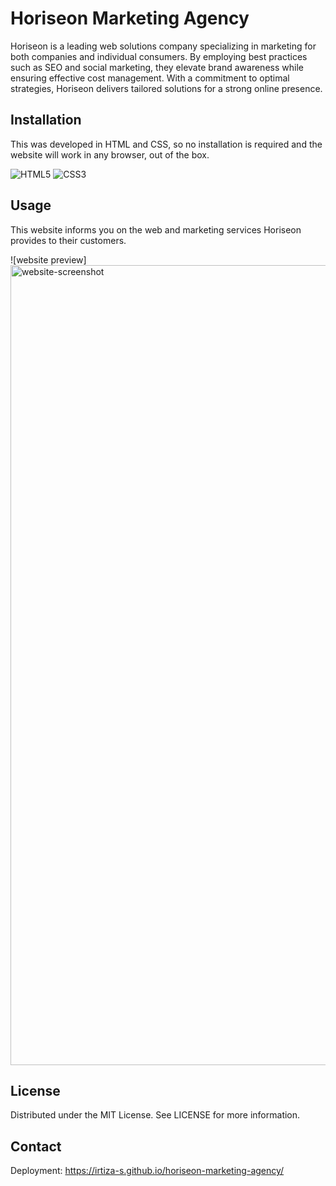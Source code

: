 # Horiseon Marketing Agency

Horiseon is a leading web solutions company specializing in marketing for both companies and individual consumers. By employing best practices such as SEO and social marketing, they elevate brand awareness while ensuring effective cost management. With a commitment to optimal strategies, Horiseon delivers tailored solutions for a strong online presence.

## Installation 
This was developed in HTML and CSS, so no installation is required and the website will work in any browser, out of the box. 

![HTML5](https://img.shields.io/badge/html5-%23E34F26.svg?style=for-the-badge&logo=html5&logoColor=white) ![CSS3](https://img.shields.io/badge/css3-%231572B6.svg?style=for-the-badge&logo=css3&logoColor=white)


## Usage
This website informs you on the web and marketing services Horiseon provides to their customers. 

![website preview]<img width="1280" alt="website-screenshot" src="https://github.com/irtiza-S/horiseon-marketing-agency/assets/61486852/4ba0f3a0-a41d-4c4a-accb-4a528b11e63c">



## License
Distributed under the MIT License. See LICENSE for more information. 

## Contact
Deployment: https://irtiza-s.github.io/horiseon-marketing-agency/


